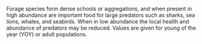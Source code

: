 Forage species form dense schools or aggregations, and when present in high abundance are important food for large predators such as sharks, sea lions, whales, and seabirds. When in low abundance the local health and abundance of predators may be reduced. Values are given for young of the year (YOY) or adult populations.
